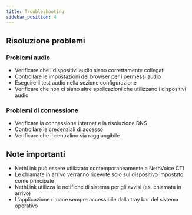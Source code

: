 ```yaml
---
title: Troubleshooting
sidebar_position: 4
---
```


## Risoluzione problemi

### Problemi audio

- Verificare che i dispositivi audio siano correttamente collegati
- Controllare le impostazioni del browser per i permessi audio
- Eseguire il test audio nella sezione configurazione
- Verificare che non ci siano altre applicazioni che utilizzano i dispositivi audio

### Problemi di connessione

- Verificare la connessione internet e la risoluzione DNS
- Controllare le credenziali di accesso
- Verificare che il centralino sia raggiungibile

## Note importanti

- NethLink può essere utilizzato contemporaneamente a NethVoice CTI
- Le chiamate in arrivo verranno ricevute solo sul dispositivo impostato come principale
- NethLink utilizza le notifiche di sistema per gli avvisi (es. chiamata in arrivo)
- L'applicazione rimane sempre accessibile dalla tray bar del sistema operativo
